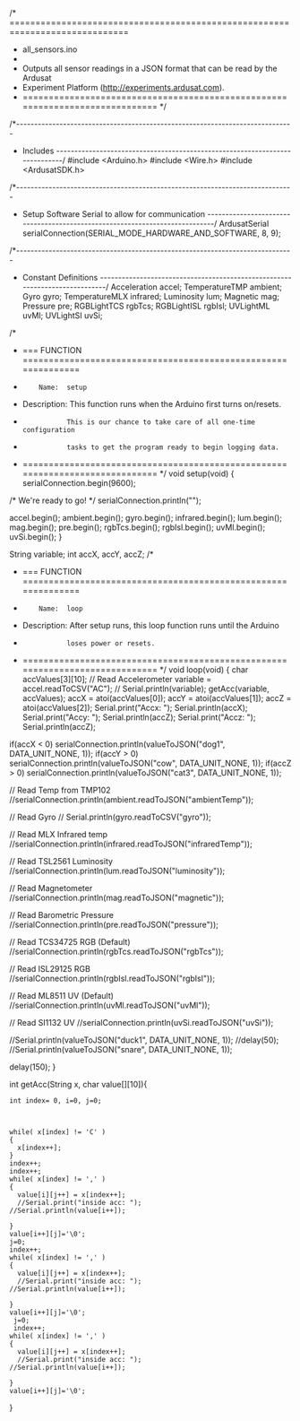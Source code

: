 /* =============================================================================
 * all_sensors.ino
 *
 * Outputs all sensor readings in a JSON format that can be read by the Ardusat
 * Experiment Platform (http://experiments.ardusat.com).
 * =============================================================================
 */


/*-----------------------------------------------------------------------------
 *  Includes
 *----------------------------------------------------------------------------*/
#include <Arduino.h>
#include <Wire.h>
#include <ArdusatSDK.h>


/*-----------------------------------------------------------------------------
 *  Setup Software Serial to allow for communication
 *----------------------------------------------------------------------------*/
ArdusatSerial serialConnection(SERIAL_MODE_HARDWARE_AND_SOFTWARE, 8, 9);


/*-----------------------------------------------------------------------------
 *  Constant Definitions
 *----------------------------------------------------------------------------*/
Acceleration accel;
TemperatureTMP ambient;
Gyro gyro;
TemperatureMLX infrared;
Luminosity lum;
Magnetic mag;
Pressure pre;
RGBLightTCS rgbTcs;
RGBLightISL rgbIsl;
UVLightML uvMl;
UVLightSI uvSi;


/* 
 * ===  FUNCTION  ==============================================================
 *         Name:  setup
 *  Description:  This function runs when the Arduino first turns on/resets.
 *                This is our chance to take care of all one-time configuration
 *                tasks to get the program ready to begin logging data.
 * =============================================================================
 */
void setup(void)
{
  serialConnection.begin(9600);

  /* We're ready to go! */
  serialConnection.println("");

  accel.begin();
  ambient.begin();
  gyro.begin();
  infrared.begin();
  lum.begin();
  mag.begin();
  pre.begin();
  rgbTcs.begin();
  rgbIsl.begin();
  uvMl.begin();
  uvSi.begin();
}

String variable;
int accX, accY, accZ;
/* 
 * ===  FUNCTION  ==============================================================
 *         Name:  loop
 *  Description:  After setup runs, this loop function runs until the Arduino 
 *                loses power or resets.
 * =============================================================================
 */
void loop(void)
{
  char accValues[3][10];
  // Read Accelerometer
  variable = accel.readToCSV("AC");
 // Serial.println(variable);
  getAcc(variable, accValues);
  accX = atoi(accValues[0]);
  accY = atoi(accValues[1]);
  accZ = atoi(accValues[2]);
  Serial.print("Accx: ");
  Serial.println(accX);
  Serial.print("Accy: ");
  Serial.println(accZ);
  Serial.print("Accz: ");
  Serial.println(accZ);

  if(accX < 0)
    serialConnection.println(valueToJSON("dog1", DATA_UNIT_NONE, 1));
  if(accY > 0)
    serialConnection.println(valueToJSON("cow", DATA_UNIT_NONE, 1));
  if(accZ > 0)
    serialConnection.println(valueToJSON("cat3", DATA_UNIT_NONE, 1));

  // Read Temp from TMP102
  //serialConnection.println(ambient.readToJSON("ambientTemp"));

  // Read Gyro
 // Serial.println(gyro.readToCSV("gyro"));

  // Read MLX Infrared temp
  //serialConnection.println(infrared.readToJSON("infraredTemp"));

  // Read TSL2561 Luminosity
  //serialConnection.println(lum.readToJSON("luminosity"));

  // Read Magnetometer
  //serialConnection.println(mag.readToJSON("magnetic"));

  // Read Barometric Pressure
  //serialConnection.println(pre.readToJSON("pressure"));

  // Read TCS34725 RGB (Default)
  //serialConnection.println(rgbTcs.readToJSON("rgbTcs"));

  // Read ISL29125 RGB
  //serialConnection.println(rgbIsl.readToJSON("rgbIsl"));

  // Read ML8511 UV (Default)
  //serialConnection.println(uvMl.readToJSON("uvMl"));

  // Read SI1132 UV
  //serialConnection.println(uvSi.readToJSON("uvSi"));
  
  //Serial.println(valueToJSON("duck1", DATA_UNIT_NONE, 1));
  //delay(50);
  //Serial.println(valueToJSON("snare", DATA_UNIT_NONE, 1));




  delay(150);
} 


int getAcc(String x, char value[][10]){
  
    int index= 0, i=0, j=0;
   
   

    while( x[index] != 'C' )
    {
      x[index++];
    }
    index++;
    index++;
    while( x[index] != ',' )
    {
      value[i][j++] = x[index++];
      //Serial.print("inside acc: ");
    //Serial.println(value[i++]);
      
    }
    value[i++][j]='\0';
    j=0;
    index++;
    while( x[index] != ',' )
    {
      value[i][j++] = x[index++];
      //Serial.print("inside acc: ");
    //Serial.println(value[i++]);
      
    }
    value[i++][j]='\0';
     j=0;
     index++;
    while( x[index] != ',' )
    {
      value[i][j++] = x[index++];
      //Serial.print("inside acc: ");
    //Serial.println(value[i++]);
      
    }
    value[i++][j]='\0';


  
}

